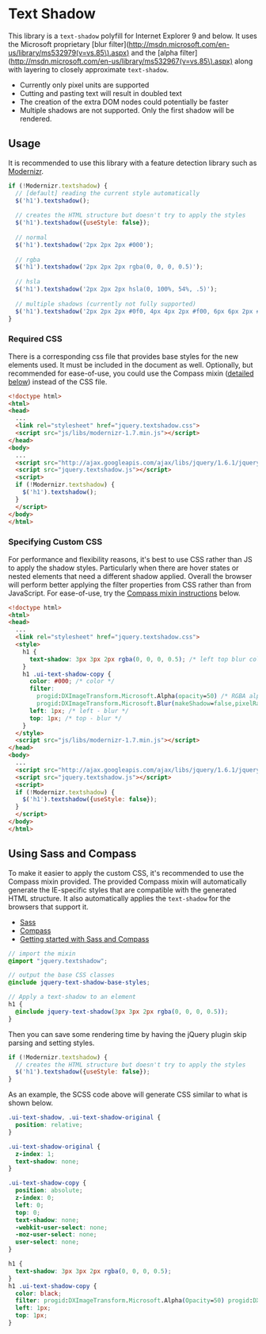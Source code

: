 # Text Shadow
This library is a `text-shadow` polyfill for Internet Explorer 9 and below. It uses the Microsoft proprietary [blur filter](http://msdn.microsoft.com/en-us/library/ms532979(v=vs.85\).aspx) and the [alpha filter](http://msdn.microsoft.com/en-us/library/ms532967(v=vs.85\).aspx) along with layering to closely approximate `text-shadow`.

* Currently only pixel units are supported
* Cutting and pasting text will result in doubled text
* The creation of the extra DOM nodes could potentially be faster
* Multiple shadows are not supported. Only the first shadow will be rendered.

## Usage
It is recommended to use this library with a feature detection library such as [Modernizr](http://www.modernizr.com/docs/#textshadow).

```javascript
if (!Modernizr.textshadow) {
  // [default] reading the current style automatically
  $('h1').textshadow();
  
  // creates the HTML structure but doesn't try to apply the styles
  $('h1').textshadow({useStyle: false});
  
  // normal
  $('h1').textshadow('2px 2px 2px #000');
  
  // rgba
  $('h1').textshadow('2px 2px 2px rgba(0, 0, 0, 0.5)');
  
  // hsla
  $('h1').textshadow('2px 2px 2px hsla(0, 100%, 54%, .5)');
  
  // multiple shadows (currently not fully supported)
  $('h1').textshadow('2px 2px 2px #0f0, 4px 4px 2px #f00, 6px 6px 2px #00f');
}
```

### Required CSS
There is a corresponding css file that provides base styles for the new elements used. It must be included in the document as well. Optionally, but recommended for ease-of-use, you could use the Compass mixin ([detailed below](#using-sass-and-compass)) instead of the CSS file.

```html
<!doctype html>
<html>
<head>
  ...
  <link rel="stylesheet" href="jquery.textshadow.css">
  <script src="js/libs/modernizr-1.7.min.js"></script>
</head>
<body>
  ...
  <script src="http://ajax.googleapis.com/ajax/libs/jquery/1.6.1/jquery.js"></script>
  <script src="jquery.textshadow.js"></script>
  <script>
  if (!Modernizr.textshadow) {
    $('h1').textshadow();
  }
  </script>
</body>
</html>
```

### Specifying Custom CSS
For performance and flexibility reasons, it's best to use CSS rather than JS to apply the shadow styles. Particularly when there are hover states or nested elements that need a different shadow applied. Overall the browser will perform better applying the filter properties from CSS rather than from JavaScript. For ease-of-use, try the [Compass mixin instructions](#using-sass-and-compass) below.

```html
<!doctype html>
<html>
<head>
  ...
  <link rel="stylesheet" href="jquery.textshadow.css">
  <style>
    h1 {
      text-shadow: 3px 3px 2px rgba(0, 0, 0, 0.5); /* left top blur color */
    }
    h1 .ui-text-shadow-copy {
      color: #000; /* color */
      filter:
        progid:DXImageTransform.Microsoft.Alpha(opacity=50) /* RGBA alpha */
        progid:DXImageTransform.Microsoft.Blur(makeShadow=false,pixelRadius=2); /* blur */
      left: 1px; /* left - blur */
      top: 1px; /* top - blur */
    }
  </style>
  <script src="js/libs/modernizr-1.7.min.js"></script>
</head>
<body>
  ...
  <script src="http://ajax.googleapis.com/ajax/libs/jquery/1.6.1/jquery.js"></script>
  <script src="jquery.textshadow.js"></script>
  <script>
  if (!Modernizr.textshadow) {
    $('h1').textshadow({useStyle: false});
  }
  </script>
</body>
</html>
```

## Using Sass and Compass
To make it easier to apply the custom CSS, it's recommended to use the Compass mixin provided. The provided Compass mixin will automatically generate the IE-specific styles that are compatible with the generated HTML structure. It also automatically applies the `text-shadow` for the browsers that support it.

- [Sass](http://sass-lang.com)
- [Compass](http://compass-style.org)
- [Getting started with Sass and Compass](http://thesassway.com/beginner/getting-started-with-sass-and-compass)

```scss
// import the mixin
@import "jquery.textshadow";

// output the base CSS classes
@include jquery-text-shadow-base-styles;

// Apply a text-shadow to an element
h1 {
  @include jquery-text-shadow(3px 3px 2px rgba(0, 0, 0, 0.5));
}
```

Then you can save some rendering time by having the jQuery plugin skip parsing and setting styles.

```js
if (!Modernizr.textshadow) {
  // creates the HTML structure but doesn't try to apply the styles
  $('h1').textshadow({useStyle: false});
}
```

As an example, the SCSS code above will generate CSS similar to what is shown below.

```css
.ui-text-shadow, .ui-text-shadow-original {
  position: relative;
}

.ui-text-shadow-original {
  z-index: 1;
  text-shadow: none;
}

.ui-text-shadow-copy {
  position: absolute;
  z-index: 0;
  left: 0;
  top: 0;
  text-shadow: none;
  -webkit-user-select: none;
  -moz-user-select: none;
  user-select: none;
}

h1 {
  text-shadow: 3px 3px 2px rgba(0, 0, 0, 0.5);
}
h1 .ui-text-shadow-copy {
  color: black;
  filter: progid:DXImageTransform.Microsoft.Alpha(Opacity=50) progid:DXImageTransform.Microsoft.Blur(makeShadow=false,pixelRadius=2);
  left: 1px;
  top: 1px;
}
```